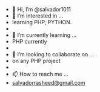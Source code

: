 - 👋 Hi, I’m @salvador1011
- 👀 I’m interested in ... 
- learning PHP, PYTHON.
- 
- 🌱 I’m currently learning ... 
- PHP currently
- 
- 💞️ I’m looking to collaborate on ... 
- on any PHP project
- 
- 📫 How to reach me ...
- salvadorrasheed@gmail.com

<!---
salvador1011/salvador1011 is a ✨ special ✨ repository because its `README.md` (this file) appears on your GitHub profile.
You can click the Preview link to take a look at your changes.
--->
